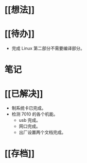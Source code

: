 # [[想法]]

# [[待办]]
- 完成 Linux 第二部分不需要编译部分。
# 笔记

# [[已解决]]
- 制系统卡已完成。
- 检测 7010 的各个机能。
	- usb 完成。
	- 网口完成。
	- 出厂设置两个文档完成。
# [[存档]]